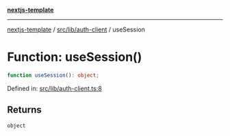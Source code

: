 [**nextjs-template**](../../../../README.md)

---

[nextjs-template](../../../../README.md) / [src/lib/auth-client](../README.md) / useSession

# Function: useSession()

```ts
function useSession(): object;
```

Defined in: [src/lib/auth-client.ts:8](https://github.com/Its-Satyajit/nextjs-template/blob/main/src/lib/auth-client.ts#L8)

## Returns

`object`
